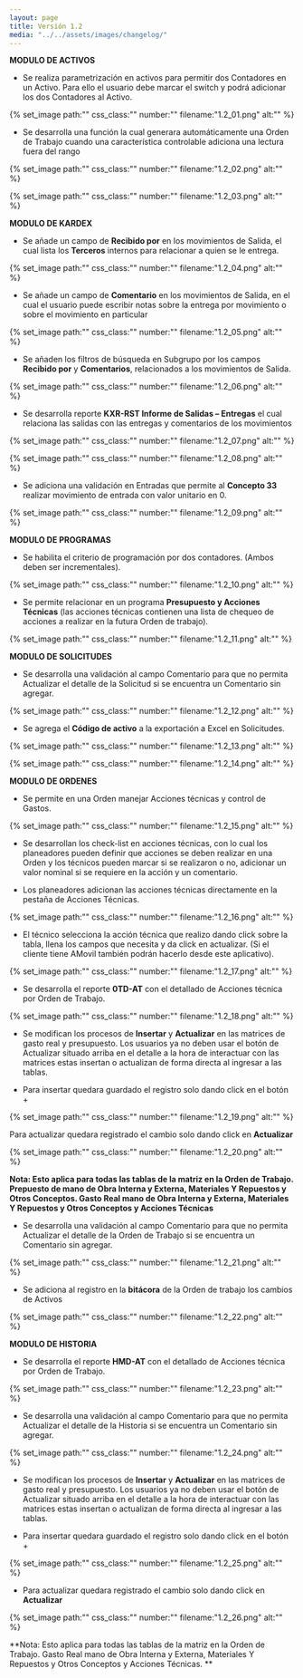 ```yaml
---
layout: page
title: Versión 1.2
media: "../../assets/images/changelog/"
---
```

**MODULO DE ACTIVOS**

- Se realiza parametrización en activos para permitir dos Contadores en un Activo. Para ello el usuario debe marcar el switch y podrá adicionar los dos Contadores al Activo.

{% set_image
  path:""
  css_class:""
  number:""
  filename:"1.2_01.png"
  alt:""
%}

- Se desarrolla una función la cual generara automáticamente una Orden de Trabajo cuando una característica controlable adiciona una lectura fuera del rango 

{% set_image
  path:""
  css_class:""
  number:""
  filename:"1.2_02.png"
  alt:""
%}

{% set_image
  path:""
  css_class:""
  number:""
  filename:"1.2_03.png"
  alt:""
%}

**MODULO DE KARDEX**

- Se añade un campo de **Recibido por** en los movimientos de Salida, el cual lista los **Terceros** internos para relacionar a quien se le entrega. 

{% set_image
  path:""
  css_class:""
  number:""
  filename:"1.2_04.png"
  alt:""
%}

- Se añade un campo de **Comentario** en los movimientos de Salida, en el cual el usuario puede escribir notas sobre la entrega por movimiento o sobre el movimiento en particular

{% set_image
  path:""
  css_class:""
  number:""
  filename:"1.2_05.png"
  alt:""
%}

- Se añaden los filtros de búsqueda en Subgrupo por los campos **Recibido por** y **Comentarios**, relacionados a los movimientos de Salida.

{% set_image
  path:""
  css_class:""
  number:""
  filename:"1.2_06.png"
  alt:""
%}

- Se desarrolla reporte **KXR-RST Informe de Salidas – Entregas** el cual relaciona las salidas con las entregas y comentarios de los movimientos

{% set_image
  path:""
  css_class:""
  number:""
  filename:"1.2_07.png"
  alt:""
%}

{% set_image
  path:""
  css_class:""
  number:""
  filename:"1.2_08.png"
  alt:""
%}

- Se adiciona una validación en Entradas que permite al **Concepto 33** realizar movimiento de entrada con valor unitario en 0.

{% set_image
  path:""
  css_class:""
  number:""
  filename:"1.2_09.png"
  alt:""
%}

**MODULO DE PROGRAMAS**

- Se habilita el criterio de programación por dos contadores. (Ambos deben ser incrementales).

{% set_image
  path:""
  css_class:""
  number:""
  filename:"1.2_10.png"
  alt:""
%}

- Se permite relacionar en un programa **Presupuesto y Acciones Técnicas** (las acciones técnicas contienen una lista de chequeo de acciones a realizar en la futura Orden de trabajo). 

{% set_image
  path:""
  css_class:""
  number:""
  filename:"1.2_11.png"
  alt:""
%}

**MODULO DE SOLICITUDES**

- Se desarrolla una validación al campo Comentario para que no permita Actualizar el detalle de la Solicitud si se encuentra un Comentario sin agregar.

{% set_image
  path:""
  css_class:""
  number:""
  filename:"1.2_12.png"
  alt:""
%}

- Se agrega el **Código de activo** a la exportación a Excel en Solicitudes.

{% set_image
  path:""
  css_class:""
  number:""
  filename:"1.2_13.png"
  alt:""
%}

{% set_image
  path:""
  css_class:""
  number:""
  filename:"1.2_14.png"
  alt:""
%}

**MODULO DE ORDENES**

- Se permite en una Orden manejar Acciones técnicas y control de Gastos.

{% set_image
  path:""
  css_class:""
  number:""
  filename:"1.2_15.png"
  alt:""
%}

- Se desarrollan los check-list en acciones técnicas, con lo cual los planeadores pueden definir que acciones se deben realizar en una Orden y los técnicos pueden marcar si se realizaron o no, adicionar un valor nominal si se requiere en la acción y un comentario.

- Los planeadores adicionan las acciones técnicas directamente en la pestaña de Acciones Técnicas.

{% set_image
  path:""
  css_class:""
  number:""
  filename:"1.2_16.png"
  alt:""
%}

- El técnico selecciona la acción técnica que realizo dando click sobre la tabla, llena los campos que necesita y da click en actualizar. (Si el cliente tiene AMovil también podrán hacerlo desde este aplicativo).

{% set_image
  path:""
  css_class:""
  number:""
  filename:"1.2_17.png"
  alt:""
%}

- Se desarrolla el reporte **0TD-AT** con el detallado de Acciones técnica por Orden de Trabajo.

{% set_image
  path:""
  css_class:""
  number:""
  filename:"1.2_18.png"
  alt:""
%}

- Se modifican los procesos de **Insertar** y **Actualizar** en las matrices de gasto real y presupuesto. Los usuarios ya no deben usar el botón de Actualizar situado arriba en el detalle a la hora de interactuar con las matrices estas insertan o actualizan de forma directa al ingresar a las tablas.

- Para insertar quedara guardado el registro solo dando click en el botón +

{% set_image
  path:""
  css_class:""
  number:""
  filename:"1.2_19.png"
  alt:""
%}

Para actualizar quedara registrado el cambio solo dando click en **Actualizar**

{% set_image
  path:""
  css_class:""
  number:""
  filename:"1.2_20.png"
  alt:""
%}

**Nota: Esto aplica para todas las tablas de la matriz en la Orden de Trabajo. Prepuesto de mano de Obra Interna y Externa, Materiales Y Repuestos y Otros Conceptos. Gasto Real mano de Obra Interna y Externa, Materiales Y Repuestos y Otros Conceptos y Acciones Técnicas**

- Se desarrolla una validación al campo Comentario para que no permita Actualizar el detalle de la Orden de Trabajo si se encuentra un Comentario sin agregar.

{% set_image
  path:""
  css_class:""
  number:""
  filename:"1.2_21.png"
  alt:""
%}

- Se adiciona al registro en la **bitácora** de la Orden de trabajo los cambios de Activos 

{% set_image
  path:""
  css_class:""
  number:""
  filename:"1.2_22.png"
  alt:""
%}

**MODULO DE HISTORIA**

- Se desarrolla el reporte **HMD-AT** con el detallado de Acciones técnica por Orden de Trabajo.

{% set_image
  path:""
  css_class:""
  number:""
  filename:"1.2_23.png"
  alt:""
%}

- Se desarrolla una validación al campo Comentario para que no permita Actualizar el detalle de la Historia si se encuentra un Comentario sin agregar.

{% set_image
  path:""
  css_class:""
  number:""
  filename:"1.2_24.png"
  alt:""
%}

- Se modifican los procesos de **Insertar** y **Actualizar** en las matrices de gasto real y presupuesto. Los usuarios ya no deben usar el botón de Actualizar situado arriba en el detalle a la hora de interactuar con las matrices estas insertan o actualizan de forma directa al ingresar a las tablas.

- Para insertar quedara guardado el registro solo dando click en el botón +

{% set_image
  path:""
  css_class:""
  number:""
  filename:"1.2_25.png"
  alt:""
%}

- Para actualizar quedara registrado el cambio solo dando click en **Actualizar**

{% set_image
  path:""
  css_class:""
  number:""
  filename:"1.2_26.png"
  alt:""
%}

**Nota: Esto aplica para todas las tablas de la matriz en la Orden de Trabajo. Gasto Real mano de Obra Interna y Externa, Materiales Y Repuestos y Otros Conceptos y Acciones Técnicas. **